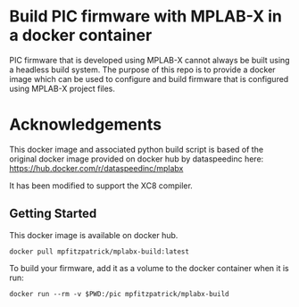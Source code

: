 # Build PIC firmware with MPLAB-X in a docker container
PIC firmware that is developed using MPLAB-X cannot always be built using a
headless build system. The purpose of this repo is to provide a docker image
which can be used to configure and build firmware that is configured using
MPLAB-X project files.

# Acknowledgements
This docker image and associated python build script is based of the original
docker image provided on docker hub by dataspeedinc here:
https://hub.docker.com/r/dataspeedinc/mplabx

It has been modified to support the XC8 compiler.

## Getting Started
This docker image is available on docker hub.
```
docker pull mpfitzpatrick/mplabx-build:latest
```

To build your firmware, add it as a volume to the docker container when it is run:
```
docker run --rm -v $PWD:/pic mpfitzpatrick/mplabx-build
```
